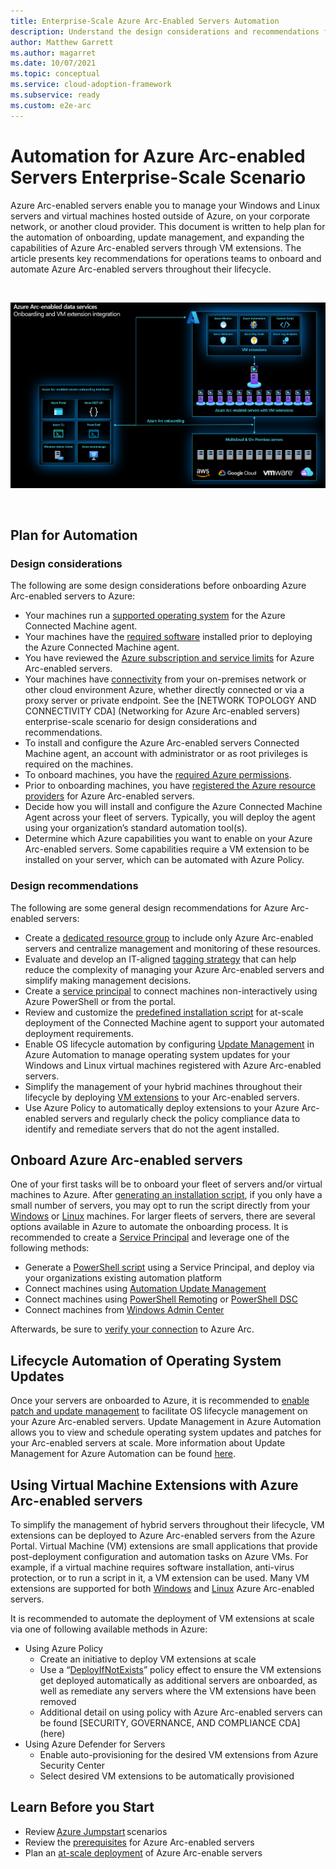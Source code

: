 ```yaml
---
title: Enterprise-Scale Azure Arc-Enabled Servers Automation
description: Understand the design considerations and recommendations for automation of Arc-enabled servers
author: Matthew Garrett
ms.author: magarret
ms.date: 10/07/2021
ms.topic: conceptual
ms.service: cloud-adoption-framework
ms.subservice: ready
ms.custom: e2e-arc
---
```


# Automation for Azure Arc-enabled Servers Enterprise-Scale Scenario

Azure Arc-enabled servers enable you to manage your Windows and Linux servers and virtual machines hosted outside of Azure, on your corporate network, or another cloud provider. This document is written to help plan for the automation of onboarding, update management, and expanding the capabilities of Azure Arc-enabled servers through VM extensions. The article presents key recommendations for operations teams to onboard and automate Azure Arc-enabled servers throughout their lifecycle.

<br>

![Azure Arc-enabled data services | Onboarding and VM extension integration](../../_images/hybrid/arc-servers-onboarding.png)

<br>

## Plan for Automation

### Design considerations

The following are some design considerations before onboarding Azure Arc-enabled servers to Azure:

* Your machines run a [supported operating system](https://docs.microsoft.com/en-us/azure/azure-arc/servers/agent-overview#supported-operating-systems) for the Azure Connected Machine agent.
* Your machines have the [required software](https://docs.microsoft.com/en-us/azure/azure-arc/servers/agent-overview#software-requirements) installed prior to deploying the Azure Connected Machine agent.
* You have reviewed the [Azure subscription and service limits](https://docs.microsoft.com/en-us/azure/azure-arc/servers/agent-overview#azure-subscription-and-service-limits) for Azure Arc-enabled servers.
* Your machines have [connectivity](https://docs.microsoft.com/en-us/azure/azure-arc/servers/agent-overview#networking-configuration) from your on-premises network or other cloud environment Azure, whether directly connected or via a proxy server or private endpoint. See the [NETWORK TOPOLOGY AND CONNECTIVITY CDA] (Networking for Azure Arc-enabled servers) enterprise-scale scenario for design considerations and recommendations.
* To install and configure the Azure Arc-enabled servers Connected Machine agent, an account with administrator or as root privileges is required on the machines.
* To onboard machines, you have the [required Azure permissions](https://docs.microsoft.com/en-us/azure/azure-arc/servers/agent-overview#required-permissions).
* Prior to onboarding machines, you have [registered the Azure resource providers](https://docs.microsoft.com/en-us/azure/azure-arc/servers/agent-overview#register-azure-resource-providers) for Azure Arc-enabled servers.
* Decide how you will install and configure the Azure Connected Machine Agent across your fleet of servers. Typically, you will deploy the agent using your organization’s standard automation tool(s).
* Determine which Azure capabilities you want to enable on your Azure Arc-enabled servers. Some capabilities require a VM extension to be installed on your server, which can be automated with Azure Policy.

### Design recommendations

The following are some general design recommendations for Azure Arc-enabled servers:

* Create a [dedicated resource group](https://docs.microsoft.com/en-us/azure/azure-resource-manager/management/manage-resource-groups-portal#create-resource-groups) to include only Azure Arc-enabled servers and centralize management and monitoring of these resources.
* Evaluate and develop an IT-aligned [tagging strategy](https://docs.microsoft.com/en-us/azure/cloud-adoption-framework/decision-guides/resource-tagging/) that can help reduce the complexity of managing your Azure Arc-enabled servers and simplify making management decisions.
* Create a [service principal](https://docs.microsoft.com/en-us/azure/azure-arc/servers/onboard-service-principal#create-a-service-principal-for-onboarding-at-scale) to connect machines non-interactively using Azure PowerShell or from the portal.
* Review and customize the [predefined installation script](https://docs.microsoft.com/en-us/azure/azure-arc/servers/onboard-service-principal) for at-scale deployment of the Connected Machine agent to support your automated deployment requirements.
* Enable OS lifecycle automation by configuring [Update Management](https://docs.microsoft.com/en-us/azure/automation/update-management/enable-from-automation-account) in Azure Automation to manage operating system updates for your Windows and Linux virtual machines registered with Azure Arc-enabled servers.
* Simplify the management of your hybrid machines throughout their lifecycle by deploying [VM extensions](https://docs.microsoft.com/en-us/azure/azure-arc/servers/manage-vm-extensions) to your Arc-enabled servers.
* Use Azure Policy to automatically deploy extensions to your Azure Arc-enabled servers and regularly check the policy compliance data to identify and remediate servers that do not the agent installed.

## Onboard Azure Arc-enabled servers

One of your first tasks will be to onboard your fleet of servers and/or virtual machines to Azure. After [generating an installation script](https://docs.microsoft.com/en-us/azure/azure-arc/servers/onboard-portal#generate-the-installation-script-from-the-azure-portal), if you only have a small number of servers, you may opt to run the script directly from your [Windows](https://docs.microsoft.com/en-us/azure/azure-arc/servers/onboard-portal#install-and-validate-the-agent-on-windows) or [Linux](https://docs.microsoft.com/en-us/azure/azure-arc/servers/onboard-portal#install-and-validate-the-agent-on-linux) machines. For larger fleets of servers, there are several options available in Azure to automate the onboarding process. It is recommended to create a [Service Principal](https://docs.microsoft.com/en-us/azure/azure-arc/servers/onboard-service-principal#create-a-service-principal-for-onboarding-at-scale) and leverage one of the following methods:

* Generate a [PowerShell script](https://docs.microsoft.com/en-us/azure/azure-arc/servers/onboard-service-principal) using a Service Principal, and deploy via your organizations existing automation platform
* Connect machines using [Automation Update Management](https://docs.microsoft.com/en-us/azure/azure-arc/servers/onboard-update-management-machines)
* Connect machines using [PowerShell Remoting](https://docs.microsoft.com/en-us/azure/azure-arc/servers/onboard-powershell#install-and-connect-by-using-powershell-remoting) or [PowerShell DSC](https://docs.microsoft.com/en-us/azure/azure-arc/servers/onboard-dsc)
* Connect machines from [Windows Admin Center](https://docs.microsoft.com/en-us/azure/azure-arc/servers/onboard-windows-admin-center)

Afterwards, be sure to [verify your connection](https://docs.microsoft.com/en-us/azure/azure-arc/servers/onboard-portal#verify-the-connection-with-azure-arc) to Azure Arc.

## Lifecycle Automation of Operating System Updates

Once your servers are onboarded to Azure, it is recommended to [enable patch and update management](https://docs.microsoft.com/en-us/azure/cloud-adoption-framework/manage/hybrid/server/best-practices/arc-update-management) to facilitate OS lifecycle management on your Azure Arc-enabled servers. Update Management in Azure Automation allows you to view and schedule operating system updates and patches for your Arc-enabled servers at scale. More information about Update Management for Azure Automation can be found [here](https://docs.microsoft.com/en-us/azure/automation/update-management/overview).

## Using Virtual Machine Extensions with Azure Arc-enabled servers

To simplify the management of hybrid servers throughout their lifecycle, VM extensions can be deployed to Azure Arc-enabled servers from the Azure Portal. Virtual Machine (VM) extensions are small applications that provide post-deployment configuration and automation tasks on Azure VMs. For example, if a virtual machine requires software installation, anti-virus protection, or to run a script in it, a VM extension can be used. Many VM extensions are supported for both [Windows](https://docs.microsoft.com/en-us/azure/azure-arc/servers/manage-vm-extensions#windows-extensions) and [Linux](https://docs.microsoft.com/en-us/azure/azure-arc/servers/manage-vm-extensions#linux-extensions) Azure Arc-enabled servers.

It is recommended to automate the deployment of VM extensions at scale via one of following available methods in Azure:
* Using Azure Policy
    * Create an initiative to deploy VM extensions at scale
    * Use a “[DeployIfNotExists](https://docs.microsoft.com/en-us/azure/governance/policy/concepts/effects#deployifnotexists)” policy effect to ensure the VM extensions get deployed automatically as additional servers are onboarded, as well as remediate any servers where the VM extensions have been removed
    * Additional detail on using policy with Azure Arc-enabled servers can be found [SECURITY, GOVERNANCE, AND COMPLIANCE CDA] (here)
* Using Azure Defender for Servers
    * Enable auto-provisioning for the desired VM extensions from Azure Security Center
    * Select desired VM extensions to be automatically provisioned

## Learn Before you Start

* Review [Azure Jumpstart](https://azurearcjumpstart.io/azure_arc_jumpstart/azure_arc_servers/day2/) scenarios
* Review the [prerequisites](https://docs.microsoft.com/en-us/azure/azure-arc/servers/agent-overview#prerequisites) for Azure Arc-enabled servers
* Plan an [at-scale deployment](https://docs.microsoft.com/en-us/azure/azure-arc/servers/plan-at-scale-deployment) of Azure Arc-enable servers
